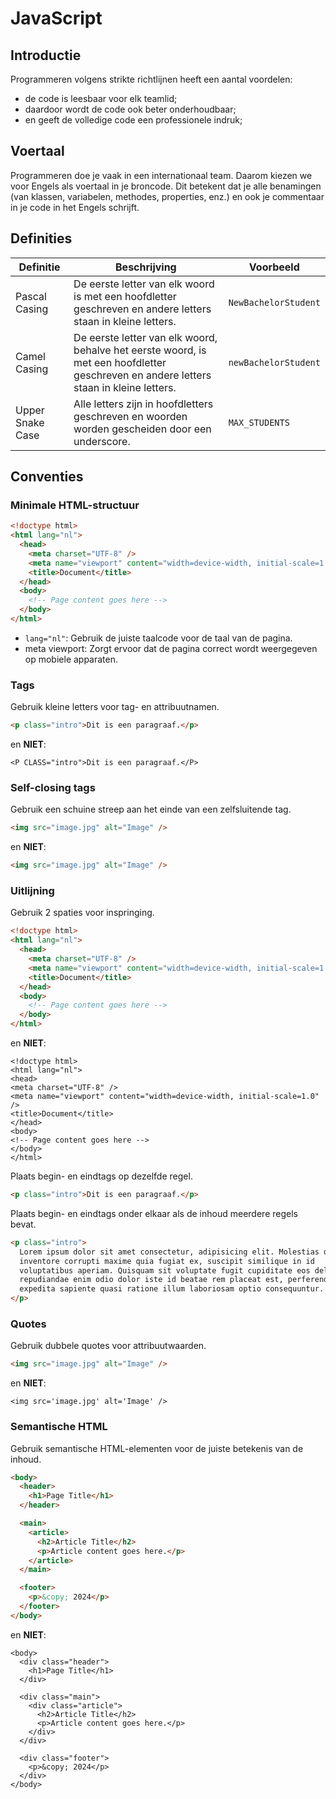 # JavaScript

## Introductie

Programmeren volgens strikte richtlijnen heeft een aantal voordelen:

- de code is leesbaar voor elk teamlid;
- daardoor wordt de code ook beter onderhoudbaar;
- en geeft de volledige code een professionele indruk;

## Voertaal

Programmeren doe je vaak in een internationaal team. Daarom kiezen we voor
Engels als voertaal in je broncode. Dit betekent dat je alle benamingen (van
klassen, variabelen, methodes, properties, enz.) en ook je commentaar in je
code in het Engels schrijft.

## Definities

| Definitie        | Beschrijving                                                                                                                           | Voorbeeld            |
| ---------------- | -------------------------------------------------------------------------------------------------------------------------------------- | -------------------- |
| Pascal Casing    | De eerste letter van elk woord is met een hoofdletter geschreven en andere letters staan in kleine letters.                            | `NewBachelorStudent` |
| Camel Casing     | De eerste letter van elk woord, behalve het eerste woord, is met een hoofdletter geschreven en andere letters staan in kleine letters. | `newBachelorStudent` |
| Upper Snake Case | Alle letters zijn in hoofdletters geschreven en woorden worden gescheiden door een underscore.                                         | `MAX_STUDENTS`       |

## Conventies

### Minimale HTML-structuur

```html
<!doctype html>
<html lang="nl">
  <head>
    <meta charset="UTF-8" />
    <meta name="viewport" content="width=device-width, initial-scale=1.0" />
    <title>Document</title>
  </head>
  <body>
    <!-- Page content goes here -->
  </body>
</html>
```

- `lang="nl"`: Gebruik de juiste taalcode voor de taal van de pagina.
- meta viewport: Zorgt ervoor dat de pagina correct wordt weergegeven op mobiele apparaten.

### Tags

Gebruik kleine letters voor tag- en attribuutnamen.

```html
<p class="intro">Dit is een paragraaf.</p>
```

en **NIET**:

```
<P CLASS="intro">Dit is een paragraaf.</P>
```

### Self-closing tags

Gebruik een schuine streep aan het einde van een zelfsluitende tag.

```html
<img src="image.jpg" alt="Image" />
```

en **NIET**:

```html
<img src="image.jpg" alt="Image" />
```

### Uitlijning

Gebruik 2 spaties voor inspringing.

```html
<!doctype html>
<html lang="nl">
  <head>
    <meta charset="UTF-8" />
    <meta name="viewport" content="width=device-width, initial-scale=1.0" />
    <title>Document</title>
  </head>
  <body>
    <!-- Page content goes here -->
  </body>
</html>
```

en **NIET**:

```
<!doctype html>
<html lang="nl">
<head>
<meta charset="UTF-8" />
<meta name="viewport" content="width=device-width, initial-scale=1.0" />
<title>Document</title>
</head>
<body>
<!-- Page content goes here -->
</body>
</html>
```

Plaats begin- en eindtags op dezelfde regel.

```html
<p class="intro">Dit is een paragraaf.</p>
```

Plaats begin- en eindtags onder elkaar als de inhoud meerdere regels bevat.

```html
<p class="intro">
  Lorem ipsum dolor sit amet consectetur, adipisicing elit. Molestias odio
  inventore corrupti maxime quia fugiat ex, suscipit similique in id
  voluptatibus aperiam. Quisquam sit voluptate fugit cupiditate eos delectus
  repudiandae enim odio dolor iste id beatae rem placeat est, perferendis
  expedita sapiente quasi ratione illum laboriosam optio consequuntur. Eos, non!
</p>
```

### Quotes

Gebruik dubbele quotes voor attribuutwaarden.

```html
<img src="image.jpg" alt="Image" />
```

en **NIET**:

```
<img src='image.jpg' alt='Image' />
```

### Semantische HTML

Gebruik semantische HTML-elementen voor de juiste betekenis van de inhoud.

```html
<body>
  <header>
    <h1>Page Title</h1>
  </header>

  <main>
    <article>
      <h2>Article Title</h2>
      <p>Article content goes here.</p>
    </article>
  </main>

  <footer>
    <p>&copy; 2024</p>
  </footer>
</body>
```

en **NIET**:

```
<body>
  <div class="header">
    <h1>Page Title</h1>
  </div>

  <div class="main">
    <div class="article">
      <h2>Article Title</h2>
      <p>Article content goes here.</p>
    </div>
  </div>

  <div class="footer">
    <p>&copy; 2024</p>
  </div>
</body>
```
